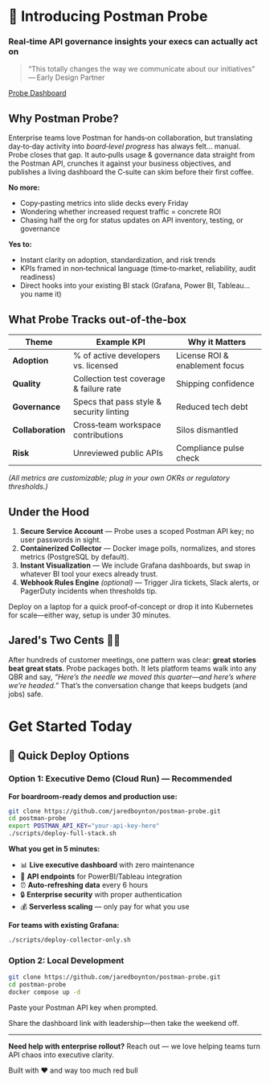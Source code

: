 # 🚀 Introducing **Postman Probe**

### Real‑time API governance insights your execs can actually act on

> “This totally changes the way we communicate about our initiatives" — Early Design Partner

[Probe Dashboard](https://github.com/jaredboynton/postman-probe/blob/main/dashboard.png)

## Why Postman Probe?

Enterprise teams love Postman for hands‑on collaboration, but translating day‑to‑day activity into *board‑level progress* has always felt… manual. Probe closes that gap. It auto‑pulls usage & governance data straight from the Postman API, crunches it against your business objectives, and publishes a living dashboard the C‑suite can skim before their first coffee.

**No more:**

- Copy‑pasting metrics into slide decks every Friday
- Wondering whether increased request traffic = concrete ROI
- Chasing half the org for status updates on API inventory, testing, or governance

**Yes to:**

- Instant clarity on adoption, standardization, and risk trends
- KPIs framed in non‑technical language (time‑to‑market, reliability, audit readiness)
- Direct hooks into your existing BI stack (Grafana, Power BI, Tableau… you name it)

## What Probe Tracks out‑of‑the‑box

| Theme             | Example KPI                              | Why it Matters                 |
| ----------------- | ---------------------------------------- | ------------------------------ |
| **Adoption**      | % of active developers vs. licensed      | License ROI & enablement focus |
| **Quality**       | Collection test coverage & failure rate  | Shipping confidence            |
| **Governance**    | Specs that pass style & security linting | Reduced tech debt              |
| **Collaboration** | Cross‑team workspace contributions       | Silos dismantled               |
| **Risk**          | Unreviewed public APIs                   | Compliance pulse check         |

*(All metrics are customizable; plug in your own OKRs or regulatory thresholds.)*

## Under the Hood

1. **Secure Service Account** — Probe uses a scoped Postman API key; no user passwords in sight.
2. **Containerized Collector** — Docker image polls, normalizes, and stores metrics (PostgreSQL by default).
3. **Instant Visualization** — We include Grafana dashboards, but swap in whatever BI tool your execs already trust.
4. **Webhook Rules Engine** *(optional)* — Trigger Jira tickets, Slack alerts, or PagerDuty incidents when thresholds tip.

Deploy on a laptop for a quick proof‑of‑concept or drop it into Kubernetes for scale—either way, setup is under 30 minutes.

## Jared's Two Cents 🧑‍💻

After hundreds of customer meetings, one pattern was clear: **great stories beat great stats**. Probe packages both. It lets platform teams walk into any QBR and say, *“Here’s the needle we moved this quarter—and here’s where we’re headed.”* That’s the conversation change that keeps budgets (and jobs) safe.
# Get Started Today

## 🚀 Quick Deploy Options

### Option 1: Executive Demo (Cloud Run) — Recommended

**For boardroom-ready demos and production use:**

```bash
git clone https://github.com/jaredboynton/postman-probe.git
cd postman-probe
export POSTMAN_API_KEY="your-api-key-here"
./scripts/deploy-full-stack.sh
```

**What you get in 5 minutes:**
- 📊 **Live executive dashboard** with zero maintenance
- 🔧 **API endpoints** for PowerBI/Tableau integration  
- ⏰ **Auto-refreshing data** every 6 hours
- 🔒 **Enterprise security** with proper authentication
- 💰 **Serverless scaling** — only pay for what you use

**For teams with existing Grafana:**
```bash
./scripts/deploy-collector-only.sh
```

### Option 2: Local Development

```bash
git clone https://github.com/jaredboynton/postman-probe.git
cd postman-probe
docker compose up -d
```

Paste your Postman API key when prompted.

Share the dashboard link with leadership—then take the weekend off.

---

**Need help with enterprise rollout?** Reach out — we love helping teams turn API chaos into executive clarity. 

Built with ♥ and way too much red bull
